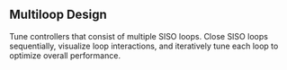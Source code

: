 ## **Multiloop Design**

Tune controllers that consist of multiple SISO loops. Close SISO loops sequentially, visualize loop interactions, and iteratively tune each loop to optimize overall performance.
